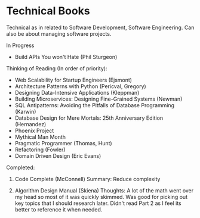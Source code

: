 # Technical Books

Technical as in related to Software Development, Software Engineering. Can also be about managing software projects.

In Progress
- Build APIs You won't Hate (Phil Sturgeon)

Thinking of Reading (In order of priority):
- Web Scalability for Startup Engineers (Ejsmont)
- Architecture Patterns with Python (Pericval, Gregory)
- Designing Data-Intensive Applications (Kleppman)
- Building Microservices: Designing Fine-Grained Systems (Newman)
- SQL Antipatterns: Avoiding the Pitfalls of Database Programming (Karwin)
- Database Design for Mere Mortals: 25th Anniversary Edition (Hernandez)
- Phoenix Project
- Mythical Man Month
- Pragmatic Programmer (Thomas, Hunt)
- Refactoring (Fowler)
- Domain Driven Design (Eric Evans)

Completed:
1. Code Complete (McConnell)
Summary: Reduce complexity

2. Algorithm Design Manual (Skiena)
Thoughts: A lot of the math went over my head so most of it was quickly skimmed. Was good for picking out key topics that I should research later. Didn't read Part 2 as I feel its better to reference it when needed.
